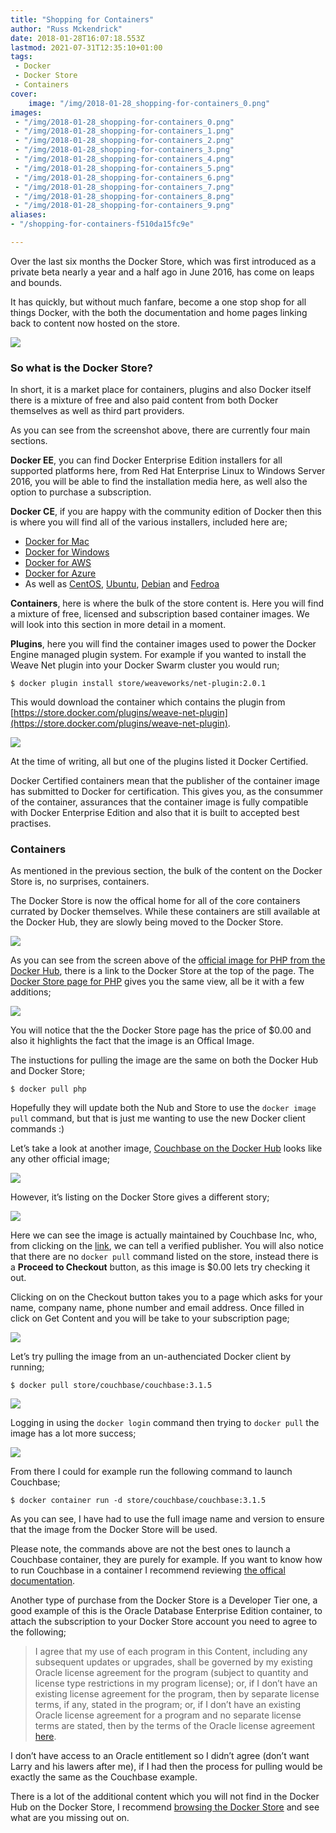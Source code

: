 ```yaml
---
title: "Shopping for Containers"
author: "Russ Mckendrick"
date: 2018-01-28T16:07:18.553Z
lastmod: 2021-07-31T12:35:10+01:00
tags:
 - Docker
 - Docker Store
 - Containers
cover:
    image: "/img/2018-01-28_shopping-for-containers_0.png" 
images:
 - "/img/2018-01-28_shopping-for-containers_0.png"
 - "/img/2018-01-28_shopping-for-containers_1.png"
 - "/img/2018-01-28_shopping-for-containers_2.png"
 - "/img/2018-01-28_shopping-for-containers_3.png"
 - "/img/2018-01-28_shopping-for-containers_4.png"
 - "/img/2018-01-28_shopping-for-containers_5.png"
 - "/img/2018-01-28_shopping-for-containers_6.png"
 - "/img/2018-01-28_shopping-for-containers_7.png"
 - "/img/2018-01-28_shopping-for-containers_8.png"
 - "/img/2018-01-28_shopping-for-containers_9.png"
aliases:
- "/shopping-for-containers-f510da15fc9e"

---
```


Over the last six months the Docker Store, which was first introduced as a private beta nearly a year and a half ago in June 2016, has come on leaps and bounds.

It has quickly, but without much fanfare, become a one stop shop for all things Docker, with the both the documentation and home pages linking back to content now hosted on the store.

![](/img/2018-01-28_shopping-for-containers_1.png)

### So what is the Docker Store?

In short, it is a market place for containers, plugins and also Docker itself there is a mixture of free and also paid content from both Docker themselves as well as third part providers.

As you can see from the screenshot above, there are currently four main sections.

**Docker EE**, you can find Docker Enterprise Edition installers for all supported platforms here, from Red Hat Enterprise Linux to Windows Server 2016, you will be able to find the installation media here, as well also the option to purchase a subscription.

**Docker CE**, if you are happy with the community edition of Docker then this is where you will find all of the various installers, included here are;

- [Docker for Mac](https://store.docker.com/editions/community/docker-ce-desktop-mac)
- [Docker for Windows](https://store.docker.com/editions/community/docker-ce-desktop-windows)
- [Docker for AWS](https://store.docker.com/editions/community/docker-ce-aws)
- [Docker for Azure](https://store.docker.com/editions/community/docker-ce-azure)
- As well as [CentOS](https://store.docker.com/editions/community/docker-ce-server-centos), [Ubuntu](https://store.docker.com/editions/community/docker-ce-server-ubuntu), [Debian](https://store.docker.com/editions/community/docker-ce-server-debian) and [Fedroa](https://store.docker.com/editions/community/docker-ce-server-fedora)

**Containers**, here is where the bulk of the store content is. Here you will find a mixture of free, licensed and subscription based container images. We will look into this section in more detail in a moment.

**Plugins**, here you will find the container images used to power the Docker Engine managed plugin system. For example if you wanted to install the Weave Net plugin into your Docker Swarm cluster you would run;

```
$ docker plugin install store/weaveworks/net-plugin:2.0.1
```

This would download the container which contains the plugin from [https://store.docker.com/plugins/weave-net-plugin](https://store.docker.com/plugins/weave-net-plugin).

![](/img/2018-01-28_shopping-for-containers_2.png)

At the time of writing, all but one of the plugins listed it Docker Certified.

Docker Certified containers mean that the publisher of the container image has submitted to Docker for certification. This gives you, as the consummer of the container, assurances that the container image is fully compatible with Docker Enterprise Edition and also that it is built to accepted best practises.

### Containers

As mentioned in the previous section, the bulk of the content on the Docker Store is, no surprises, containers.

The Docker Store is now the offical home for all of the core containers currated by Docker themselves. While these containers are still available at the Docker Hub, they are slowly being moved to the Docker Store.

![](/img/2018-01-28_shopping-for-containers_3.png)

As you can see from the screen above of the [official image for PHP from the Docker Hub](https://hub.docker.com/_/php/), there is a link to the Docker Store at the top of the page. The [Docker Store page for PHP](https://store.docker.com/images/php) gives you the same view, all be it with a few additions;

![](/img/2018-01-28_shopping-for-containers_4.png)

You will notice that the the Docker Store page has the price of $0.00 and also it highlights the fact that the image is an Offical Image.

The instuctions for pulling the image are the same on both the Docker Hub and Docker Store;

```
$ docker pull php
```

Hopefully they will update both the Nub and Store to use the `docker image pull` command, but that is just me wanting to use the new Docker client commands :)

Let’s take a look at another image, [Couchbase on the Docker Hub](https://hub.docker.com/_/couchbase/) looks like any other official image;

![](/img/2018-01-28_shopping-for-containers_5.png)

However, it’s listing on the Docker Store gives a different story;

![](/img/2018-01-28_shopping-for-containers_6.png)

Here we can see the image is actually maintained by Couchbase Inc, who, from clicking on the [link](https://store.docker.com/publishers/couchbaselabs), we can tell a verified publisher. You will also notice that there are no `docker pull` command listed on the store, instead there is a **Proceed to Checkout** button, as this image is $0.00 lets try checking it out.

Clicking on on the Checkout button takes you to a page which asks for your name, company name, phone number and email address. Once filled in click on Get Content and you will be take to your subscription page;

![](/img/2018-01-28_shopping-for-containers_7.png)

Let’s try pulling the image from an un-authenciated Docker client by running;

```
$ docker pull store/couchbase/couchbase:3.1.5
```

![](/img/2018-01-28_shopping-for-containers_8.png)

Logging in using the `docker login` command then trying to `docker pull` the image has a lot more success;

![](/img/2018-01-28_shopping-for-containers_9.png)

From there I could for example run the following command to launch Couchbase;

```
$ docker container run -d store/couchbase/couchbase:3.1.5
```

As you can see, I have had to use the full image name and version to ensure that the image from the Docker Store will be used.

Please note, the commands above are not the best ones to launch a Couchbase container, they are purely for example. If you want to know how to run Couchbase in a container I recommend reviewing [the offical documentation](https://developer.couchbase.com/documentation/server/5.0/getting-started/do-a-quick-install.html).

Another type of purchase from the Docker Store is a Developer Tier one, a good example of this is the Oracle Database Enterprise Edition container, to attach the subscription to your Docker Store account you need to agree to the following;

> I agree that my use of each program in this Content, including any subsequent updates or upgrades, shall be governed by my existing Oracle license agreement for the program (subject to quantity and license type restrictions in my program license); or, if I don’t have an existing license agreement for the program, then by separate license terms, if any, stated in the program; or, if I don’t have an existing Oracle license agreement for a program and no separate license terms are stated, then by the terms of the Oracle license agreement [here](http://www.oracle.com/technetwork/licenses/standard-license-152015.html).

I don’t have access to an Oracle entitlement so I didn’t agree (don’t want Larry and his lawers after me), if I had then the process for pulling would be exactly the same as the Couchbase example.

There is a lot of the additional content which you will not find in the Docker Hub on the Docker Store, I recommend [browsing the Docker Store](https://store.docker.com/search?source=verified&type=image) and see what are you missing out on.
